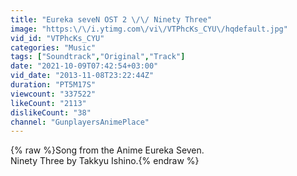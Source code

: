 ```yaml
---
title: "Eureka seveN OST 2 \/\/ Ninety Three"
image: "https:\/\/i.ytimg.com\/vi\/VTPhcKs_CYU\/hqdefault.jpg"
vid_id: "VTPhcKs_CYU"
categories: "Music"
tags: ["Soundtrack","Original","Track"]
date: "2021-10-09T07:42:54+03:00"
vid_date: "2013-11-08T23:22:44Z"
duration: "PT5M17S"
viewcount: "337522"
likeCount: "2113"
dislikeCount: "38"
channel: "GunplayersAnimePlace"
---
```

{% raw %}Song from the Anime Eureka Seven.<br />Ninety Three by Takkyu Ishino.{% endraw %}
